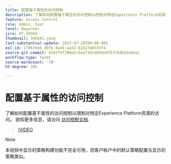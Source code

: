 ```yaml
---
title: 配置基于属性的访问控制
description: 了解如何配置基于属性的访问控制以控制对特定Experience Platform资源的访问。
feature: Access Control
role: Admin, User
level: Beginner
jira: KT-10363
thumbnail: 345641.jpeg
last-substantial-update: 2022-07-28T00:00:00Z
exl-id: 170676e6-d9fb-4a45-aa32-b1b27e8533f4
source-git-commit: 42427df298e2c5ae734ce050e935378db51e66a1
workflow-type: tm+mt
source-wordcount: '79'
ht-degree: 10%

---
```


# 配置基于属性的访问控制

了解如何配置基于属性的访问控制以限制对特定Experience Platform资源的访问。 欲知更多信息，请访问 [访问控制文档](https://experienceleague.adobe.com/docs/experience-platform/access-control/abac/overview.html).

>[!VIDEO](https://video.tv.adobe.com/v/345641?quality=12&learn=on)

>[!NOTE]
>
> 本视频中显示的策略构建功能不完全可用，但客户帐户中的默认策略配置与显示的策略类似。
